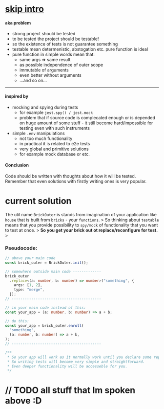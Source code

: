 # [skip intro](#current-solution)

#### aka problem

- strong project should be tested
- to be tested the project should be testable!
- so the existence of tests is not guarantee something
- testable mean determenistic, abstogation etc. pure function is ideal
- pure function in simple words mean that:
  - same args => same result
  - as possible independence of outer scope
  - immutable of arguments
  - even better without arguments
  - ...and so on...

---

#### inspired by

- mocking and spying during tests
  - for example `jest.spy() / jest.mock`
  - problem that if source code is complecated enough or is depended on huge
    amount of some stuff - it still become hard/impossible for testing even with
    such instruments
- simple `.env` manipulations
  - not too much functionality
  - in practical it is related to e2e tests
  - very global and primitive solutions
  - for example mock database or etc.

#### Conclusion

Code should be written with thoughts about how it will be tested. Remember that
even solutions with firstly writing ones is very popular.

# current solution

The util name `BrickOuter` is stands from imagination of your application like
`house` that is built from `bricks` - your `functions`. > So thinking about
`testable` means that you provide possibility to `spy/mock` of functionality
that you want to test at once. > **So you get your brick out ot
replace/reconfigure for test.** >

### Pseudocode:

```ts
// above your main code
const brick_outer = BrickOuter.init();

// somewhere outside main code -------------
brick_outer
  .replace<(a: number, b: number) => number>("something", {
    args: [1, 2],
    type: "merge",
  });
// -----------------------------------------

// in your main code instead of this:
const your_app = (a: number, b: number) => a + b;

// do this:
const your_app = brick_outer.enroll(
  "something",
  (a: number, b: number) => a + b,
);
// -----------------------------------------

/**
 * So your app will work as it normally work until you declare some replacement above it...
 * So writing tests will become very simple and straightforward.
 * Even deeper functionality will be accesseble for you.
 */
```

# // TODO all stuff that Im spoken above :D
